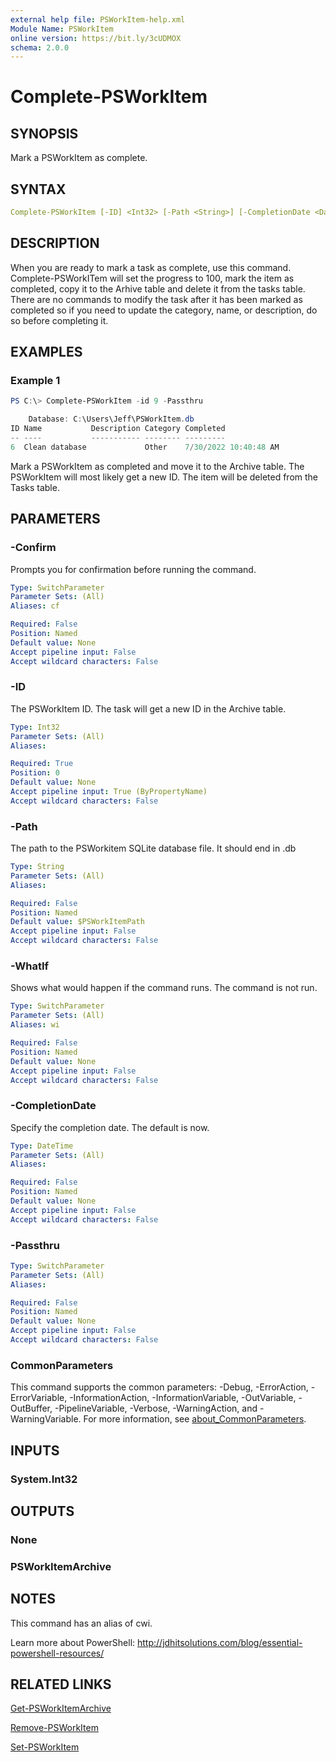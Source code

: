 ```yaml
---
external help file: PSWorkItem-help.xml
Module Name: PSWorkItem
online version: https://bit.ly/3cUDMOX
schema: 2.0.0
---
```


# Complete-PSWorkItem

## SYNOPSIS

Mark a PSWorkItem as complete.

## SYNTAX

```yaml
Complete-PSWorkItem [-ID] <Int32> [-Path <String>] [-CompletionDate <DateTime>] [-Passthru] [-WhatIf] [-Confirm] [<CommonParameters>]
```

## DESCRIPTION

When you are ready to mark a task as complete, use this command. Complete-PSWorkITem will set the progress to 100, mark the item as completed, copy it to the Arhive table and delete it from the tasks table. There are no commands to modify the task after it has been marked as completed so if you need to update the category, name, or description, do so before completing it.

## EXAMPLES

### Example 1

```powershell
PS C:\> Complete-PSWorkItem -id 9 -Passthru

    Database: C:\Users\Jeff\PSWorkItem.db
ID Name           Description Category Completed
-- ----           ----------- -------- ---------
6  Clean database             Other    7/30/2022 10:40:48 AM
```

Mark a PSWorkItem as completed and move it to the Archive table. The PSWorkItem will most likely get a new ID. The item will be deleted from the Tasks table.

## PARAMETERS

### -Confirm

Prompts you for confirmation before running the command.

```yaml
Type: SwitchParameter
Parameter Sets: (All)
Aliases: cf

Required: False
Position: Named
Default value: None
Accept pipeline input: False
Accept wildcard characters: False
```

### -ID

The PSWorkItem ID. The task will get a new ID in the Archive table.

```yaml
Type: Int32
Parameter Sets: (All)
Aliases:

Required: True
Position: 0
Default value: None
Accept pipeline input: True (ByPropertyName)
Accept wildcard characters: False
```

### -Path

The path to the PSWorkitem SQLite database file.
It should end in .db

```yaml
Type: String
Parameter Sets: (All)
Aliases:

Required: False
Position: Named
Default value: $PSWorkItemPath
Accept pipeline input: False
Accept wildcard characters: False
```

### -WhatIf

Shows what would happen if the command runs.
The command is not run.

```yaml
Type: SwitchParameter
Parameter Sets: (All)
Aliases: wi

Required: False
Position: Named
Default value: None
Accept pipeline input: False
Accept wildcard characters: False
```

### -CompletionDate

Specify the completion date. The default is now.

```yaml
Type: DateTime
Parameter Sets: (All)
Aliases:

Required: False
Position: Named
Default value: None
Accept pipeline input: False
Accept wildcard characters: False
```

### -Passthru

```yaml
Type: SwitchParameter
Parameter Sets: (All)
Aliases:

Required: False
Position: Named
Default value: None
Accept pipeline input: False
Accept wildcard characters: False
```

### CommonParameters

This command supports the common parameters: -Debug, -ErrorAction, -ErrorVariable, -InformationAction, -InformationVariable, -OutVariable, -OutBuffer, -PipelineVariable, -Verbose, -WarningAction, and -WarningVariable. For more information, see [about_CommonParameters](http://go.microsoft.com/fwlink/?LinkID=113216).

## INPUTS

### System.Int32

## OUTPUTS

### None

### PSWorkItemArchive

## NOTES

This command has an alias of cwi.

Learn more about PowerShell: http://jdhitsolutions.com/blog/essential-powershell-resources/

## RELATED LINKS

[Get-PSWorkItemArchive](Get-PSWorkItemArchive.md)

[Remove-PSWorkItem](Remove-PSWorkItem.md)

[Set-PSWorkItem](Set-PSWorkItem.md)

